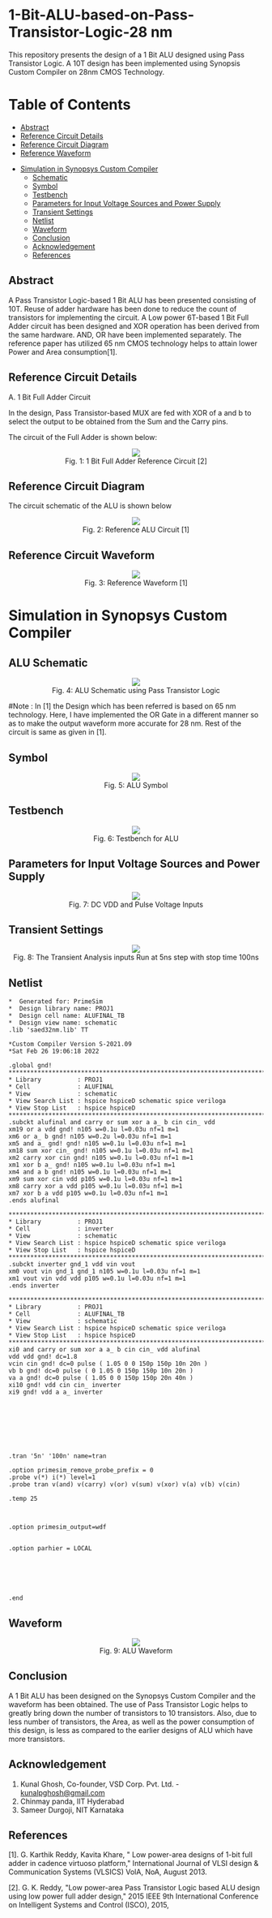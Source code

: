 # 1-Bit-ALU-based-on-Pass-Transistor-Logic-28 nm

This repository presents the design of a 1 Bit ALU designed using Pass Transistor Logic. A 10T design has been implemented using Synopsis Custom Compiler on 28nm CMOS Technology.

# Table of Contents
   * [Abstract](#abstract)
  * [Reference Circuit Details](#reference-circuit-details)
  * [Reference Circuit Diagram](#reference-circuit-diagram)
  * [Reference Waveform](#reference-circuit-waveform)
- [Simulation in Synopsys Custom Compiler](#simulation-in-synopsys)
  * [Schematic](#schematic)
  * [Symbol](#symbol)
  * [Testbench](#Testbench)
  * [Parameters for Input Voltage Sources and Power Supply](#Parameters-for-Input-Voltage-Sources-and-Power-Supply)
  * [Transient Settings](#transient-settings)
  * [Netlist](#netlist)
  * [Waveform](#waveform)
  * [Conclusion](#conclusion)
  * [Acknowledgement](#acknowlegement)
  * [References](#references)


## Abstract

A Pass Transistor Logic-based 1 Bit 
ALU has been presented consisting of 10T. Reuse of adder
hardware has been done to reduce the count of transistors for 
implementing the circuit. A Low power 6T-based 1 Bit Full 
Adder circuit has been designed and XOR operation has been 
derived from the same hardware. AND, OR have been implemented separately. The reference paper has utilized 65 nm 
CMOS technology helps to attain lower Power and Area consumption[1].

## Reference Circuit Details

A. 1 Bit Full Adder Circuit

In the design, Pass Transistor-based MUX are fed with 
XOR of a and b to select the output to be obtained from the 
Sum and the Carry pins.

The circuit of the Full Adder is shown below:
<p align="center">
<img src="design/1bitfulladder_ref.png"></br>
  Fig. 1: 1 Bit Full Adder Reference Circuit [2]
</p>



## Reference Circuit Diagram
The circuit schematic of the ALU is shown below
<p align="center">
<img src="design/ALU_ref.png"></br>
  Fig. 2: Reference ALU Circuit [1]
</p>

## Reference Circuit Waveform
<p align="center">
<img src="design/waveform_ref.png"></br>
  Fig. 3: Reference Waveform [1]
</p>

# Simulation in Synopsys Custom Compiler
## ALU Schematic
<p align="center">
<img src="design/ALUdesign.png"></br>
  Fig. 4: ALU Schematic using Pass Transistor Logic
</p>

#Note :  In [1] the Design which has been referred is based on 65 nm technology. Here, I have implemented the OR Gate in a different manner so as to make the output waveform more accurate for 28 nm. Rest of the circuit is same as given in [1].

## Symbol
<p align="center">
<img src="design/ALUsymbol.png"></br>
  Fig. 5: ALU Symbol 
</p>

## Testbench
<p align="center">
<img src="design/ALU_tb.png"></br>
  Fig. 6: Testbench for ALU 
</p>

## Parameters for Input Voltage Sources and Power Supply
<p align="center">
<img src="design/inputs.png"></br>
  Fig. 7: DC VDD and Pulse Voltage Inputs 
</p>


## Transient Settings
<p align="center">
<img src="design/transient.png"></br>
  Fig. 8: The Transient Analysis inputs Run at 5ns step with stop time 100ns 
</p>

## Netlist
```
*  Generated for: PrimeSim
*  Design library name: PROJ1
*  Design cell name: ALUFINAL_TB
*  Design view name: schematic
.lib 'saed32nm.lib' TT

*Custom Compiler Version S-2021.09
*Sat Feb 26 19:06:18 2022

.global gnd!
********************************************************************************
* Library          : PROJ1
* Cell             : ALUFINAL
* View             : schematic
* View Search List : hspice hspiceD schematic spice veriloga
* View Stop List   : hspice hspiceD
********************************************************************************
.subckt alufinal and carry or sum xor a a_ b cin cin_ vdd
xm19 or a vdd gnd! n105 w=0.1u l=0.03u nf=1 m=1
xm6 or a_ b gnd! n105 w=0.2u l=0.03u nf=1 m=1
xm5 and a_ gnd! gnd! n105 w=0.1u l=0.03u nf=1 m=1
xm18 sum xor cin_ gnd! n105 w=0.1u l=0.03u nf=1 m=1
xm2 carry xor cin gnd! n105 w=0.1u l=0.03u nf=1 m=1
xm1 xor b a_ gnd! n105 w=0.1u l=0.03u nf=1 m=1
xm4 and a b gnd! n105 w=0.1u l=0.03u nf=1 m=1
xm9 sum xor cin vdd p105 w=0.1u l=0.03u nf=1 m=1
xm8 carry xor a vdd p105 w=0.1u l=0.03u nf=1 m=1
xm7 xor b a vdd p105 w=0.1u l=0.03u nf=1 m=1
.ends alufinal

********************************************************************************
* Library          : PROJ1
* Cell             : inverter
* View             : schematic
* View Search List : hspice hspiceD schematic spice veriloga
* View Stop List   : hspice hspiceD
********************************************************************************
.subckt inverter gnd_1 vdd vin vout
xm0 vout vin gnd_1 gnd_1 n105 w=0.1u l=0.03u nf=1 m=1
xm1 vout vin vdd vdd p105 w=0.1u l=0.03u nf=1 m=1
.ends inverter

********************************************************************************
* Library          : PROJ1
* Cell             : ALUFINAL_TB
* View             : schematic
* View Search List : hspice hspiceD schematic spice veriloga
* View Stop List   : hspice hspiceD
********************************************************************************
xi0 and carry or sum xor a a_ b cin cin_ vdd alufinal
vdd vdd gnd! dc=1.8
vcin cin gnd! dc=0 pulse ( 1.05 0 0 150p 150p 10n 20n )
vb b gnd! dc=0 pulse ( 0 1.05 0 150p 150p 10n 20n )
va a gnd! dc=0 pulse ( 1.05 0 0 150p 150p 20n 40n )
xi10 gnd! vdd cin cin_ inverter
xi9 gnd! vdd a a_ inverter








.tran '5n' '100n' name=tran

.option primesim_remove_probe_prefix = 0
.probe v(*) i(*) level=1
.probe tran v(and) v(carry) v(or) v(sum) v(xor) v(a) v(b) v(cin)

.temp 25



.option primesim_output=wdf


.option parhier = LOCAL






.end

```
## Waveform

<p align="center">
<img src="design/ALUwaveform.png"></br>
  Fig. 9: ALU Waveform 
</p>

## Conclusion
A 1 Bit ALU has been designed on the Synopsys Custom Compiler and the waveform has been obtained. The use of Pass Transistor Logic helps to greatly bring down the number of transistors to 10 transistors. Also, due to less number of transistors, the Area, as well as the power consumption of this design, is less as compared to the earlier designs of ALU which have more transistors.

## Acknowledgement
1. Kunal Ghosh, Co-founder, VSD Corp. Pvt. Ltd. - kunalpghosh@gmail.com
2. Chinmay panda, IIT Hyderabad
3. Sameer Durgoji, NIT Karnataka
## References
[1]. G. Karthik Reddy, Kavita Khare, " Low power-area 
designs of 1-bit full adder in cadence virtuoso platform," 
International Journal of VLSI design & Communication 
Systems (VLSICS) VolA, NoA, August 2013.

[2]. G. K. Reddy, "Low power-area Pass Transistor Logic 
based ALU design using low power full adder design," 2015 
IEEE 9th International Conference on Intelligent Systems and 
Control (ISCO), 2015,
